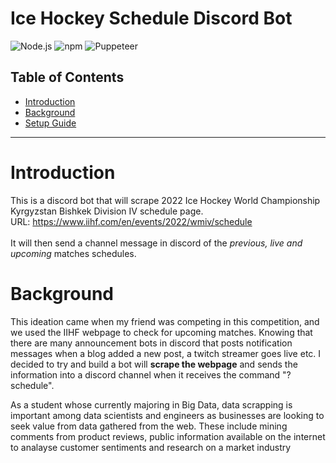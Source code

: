 # Ice Hockey Schedule Discord Bot
![Node.js](https://img.shields.io/badge/node.js-v16.14.0-brightgreen) ![npm](https://img.shields.io/badge/npm-v8.3.1-yellow) ![Puppeteer](https://img.shields.io/badge/-puppeteer-orange)

## Table of Contents
- [Introduction](#introduction)
- [Background](#background)
- [Setup Guide](#setup-guide)

------

# Introduction
This is a discord bot that will scrape 2022 Ice Hockey World Championship Kyrgyzstan Bishkek Division IV schedule page.
<br>
URL: https://www.iihf.com/en/events/2022/wmiv/schedule
<br><br>
It will then send a channel message in discord of the *previous, live and upcoming* matches schedules.

# Background
This ideation came when my friend was competing in this competition, and we used the IIHF webpage to check for upcoming matches. Knowing that there are many announcement bots in discord that posts notification messages when a blog added a new post, a twitch streamer goes live etc. I decided to try and build a bot will **scrape the webpage** and sends the information into a discord channel when it receives the command "?schedule".

As a student whose currently majoring in Big Data, data scrapping is important among data scientists and engineers as businesses are looking to seek value from data gathered from the web. These include mining comments from product reviews, public information available on the internet to analayse customer sentiments and research on a market industry
